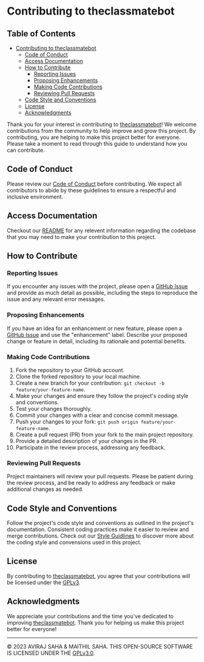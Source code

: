 # Contributing to theclassmatebot

## Table of Contents

- [Contributing to theclassmatebot](#contributing-to-theclassmatebot)
  - [Code of Conduct](#code-of-conduct)
  - [Access Documentation](#access-documentation)
  - [How to Contribute](#how-to-contribute)
    - [Reporting Issues](#reporting-issues)
    - [Proposing Enhancements](#proposing-enhancements)
    - [Making Code Contributions](#making-code-contributions)
    - [Reviewing Pull Requests](#reviewing-pull-requests)
  - [Code Style and Conventions](#code-style-and-conventions)
  - [License](#license)
  - [Acknowledgments](#acknowledgments)

Thank you for your interest in contributing to [theclassmatebot](https://github.com/avirsaha/theclassmatebot)! We welcome contributions from the community to help improve and grow this project. By contributing, you are helping to make this project better for everyone. Please take a moment to read through this guide to understand how you can contribute.

## Code of Conduct

Please review our [Code of Conduct](CODE_OF_CONDUCT.md) before contributing. We expect all contributors to abide by these guidelines to ensure a respectful and inclusive environment.

## Access Documentation

Checkout our [README](../README.md) for any relevent information regarding the codebase that you may need to make your contribution to this project.

## How to Contribute

### Reporting Issues

If you encounter any issues with the project, please open a [GitHub Issue](https://github.com/avirsaha/theclassmatebot/issues) and provide as much detail as possible, including the steps to reproduce the issue and any relevant error messages.

### Proposing Enhancements

If you have an idea for an enhancement or new feature, please open a [GitHub Issue](https://github.com/avirsaha/theclassmatebot/issues) and use the "enhancement" label. Describe your proposed change or feature in detail, including its rationale and potential benefits.


### Making Code Contributions

1. Fork the repository to your GitHub account.
2. Clone the forked repository to your local machine.
3. Create a new branch for your contribution: `git checkout -b feature/your-feature-name`.
4. Make your changes and ensure they follow the project's coding style and conventions.
5. Test your changes thoroughly.
6. Commit your changes with a clear and concise commit message.
7. Push your changes to your fork: `git push origin feature/your-feature-name`.
8. Create a pull request (PR) from your fork to the main project repository.
9. Provide a detailed description of your changes in the PR.
10. Participate in the review process, addressing any feedback.

### Reviewing Pull Requests

Project maintainers will review your pull requests. Please be patient during the review process, and be ready to address any feedback or make additional changes as needed.

## Code Style and Conventions

Follow the project's code style and conventions as outlined in the project's documentation. Consistent coding practices make it easier to review and merge contributions. Check out our [Style Guidlines](STYLE_GUIDELINES.md) to discover more  about the coding style and convensions used in this project.

## License

By contributing to [theclassmatebot](https://github.com/avirsaha/theclassmatebot), you agree that your contributions will be licensed under the [GPLv3](LICENSE.md).

## Acknowledgments

We appreciate your contributions and the time you've dedicated to improving [theclassmatebot](https://github.com/avirsaha/theclassmatebot). Thank you for helping us make this project better for everyone!


---
© 2023 AVIRAJ SAHA & MAITHIL SAHA. THIS OPEN-SOURCE SOFTWARE IS LICENSED UNDER THE [GPLv3.0](../LICENCE).